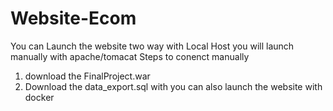 # Website-Ecom

You can Launch the website two way
with Local Host you will launch manually with apache/tomacat
Steps to conenct manually
1. download the FinalProject.war
2. Download the data_export.sql
with you can also launch the website with docker
